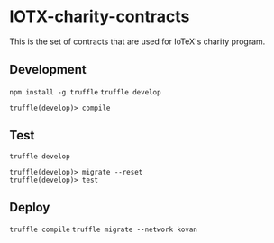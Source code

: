 # IOTX-charity-contracts

This is the set of contracts that are used for IoTeX's charity program.

## Development
```npm install -g truffle```
```truffle develop```

```
truffle(develop)> compile
```

## Test
```truffle develop```

```
truffle(develop)> migrate --reset
truffle(develop)> test
```

## Deploy
```truffle compile```
```truffle migrate --network kovan```
